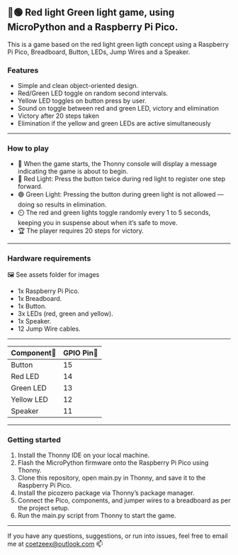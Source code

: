 ## 🔴🟢 Red light Green light game, using MicroPython and a Raspberry Pi Pico.
This is a game based on the red light green ligth concept using a Raspberry Pi Pico, Breadboard, Button, LEDs, Jump Wires and a Speaker.

### Features
- Simple and clean object-oriented design.
- Red/Green LED toggle on random second intervals.
- Yellow LED toggles on button press by user.
- Sound on toggle between red and green LED, victory and elimination
- Victory after 20 steps taken
- Elimination if the yellow and green LEDs are active simultaneously
---
### How to play
- 🏁 When the game starts, the Thonny console will display a message indicating the game is about to begin.
- 🔴 Red Light: Press the button twice during red light to register one step forward.
- 🟢 Green Light: Pressing the button during green light is not allowed — doing so results in elimination.
- ⏲️ The red and green lights toggle randomly every 1 to 5 seconds, keeping you in suspense about when it’s safe to move.
- 🏆 The player requires 20 steps for victory.
---
### Hardware requirements
🖼️ See assets folder for images
- 1x Raspberry Pi Pico.
- 1x Breadboard.
- 1x Button.
- 3x LEDs (red, green and yellow).
- 1x Speaker.
- 12 Jump Wire cables.
---
|Component🔌|GPIO Pin📍|  
|---------|--------|
|Button|15|
|Red LED|14|
|Green LED|13|
|Yellow LED|12|
|Speaker|11|
---
### Getting started
1. Install the Thonny IDE on your local machine.
2. Flash the MicroPython firmware onto the Raspberry Pi Pico using Thonny.
3. Clone this repository, open main.py in Thonny, and save it to the Raspberry Pi Pico.
4. Install the picozero package via Thonny’s package manager.
5. Connect the Pico, components, and jumper wires to a breadboard as per the project setup.
6. Run the main.py script from Thonny to start the game.
---
If you have any questions, suggestions, or run into issues, feel free to email me at coetzeex@outlook.com 📫
